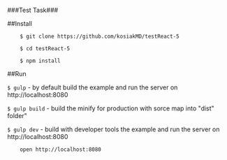 
###Test Task###

##Install

        $ git clone https://github.com/kosiakMD/testReact-5
        
        $ cd testReact-5

        $ npm install

##Run

```$ gulp``` - by default build the example and run the server on http://localhost:8080

```$ gulp build``` - build the minify for production with sorce map into "dist" folder" 

```$ gulp dev``` - build with developer tools the example and run the server on http://localhost:8080

        open http://localhost:8080
